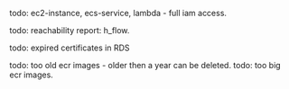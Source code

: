


todo:
ec2-instance, ecs-service, lambda - full iam access.

todo: reachability report: h_flow.

todo: expired certificates in RDS

todo: too old ecr images - older then a year can be deleted.
todo: too big ecr images.
